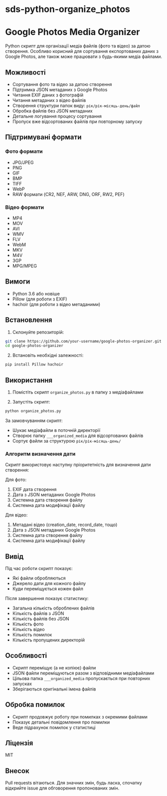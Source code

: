 # sds-python-organize_photos

# Google Photos Media Organizer

Python скрипт для організації медіа файлів (фото та відео) за датою створення. Особливо корисний для сортування експортованих даних з Google Photos, але також може працювати з будь-якими медіа файлами.

## Можливості

- Сортування фото та відео за датою створення
- Підтримка JSON метаданих з Google Photos
- Читання EXIF даних з фотографій
- Читання метаданих з відео файлів
- Створення структури папок виду: `рік/рік-місяць-день/файл`
- Обробка файлів без JSON метаданих
- Детальне логування процесу сортування
- Пропуск вже відсортованих файлів при повторному запуску

## Підтримувані формати

### Фото формати
- JPG/JPEG
- PNG
- GIF
- BMP
- TIFF
- WebP
- RAW формати (CR2, NEF, ARW, DNG, ORF, RW2, PEF)

### Відео формати
- MP4
- MOV
- AVI
- WMV
- FLV
- WebM
- MKV
- M4V
- 3GP
- MPG/MPEG

## Вимоги

- Python 3.6 або новіше
- Pillow (для роботи з EXIF)
- hachoir (для роботи з відео метаданими)

## Встановлення

1. Склонуйте репозиторій:
```bash
git clone https://github.com/your-username/google-photos-organizer.git
cd google-photos-organizer
```

2. Встановіть необхідні залежності:
```bash
pip install Pillow hachoir
```

## Використання

1. Помістіть скрипт `organize_photos.py` в папку з медіафайлами

2. Запустіть скрипт:
```bash
python organize_photos.py
```

За замовчуванням скрипт:
- Шукає медіафайли в поточній директорії
- Створює папку `___organized_media` для відсортованих файлів
- Сортує файли за структурою `рік/рік-місяць-день/`

### Алгоритм визначення дати

Скрипт використовує наступну пріоритетність для визначення дати створення:

Для фото:
1. EXIF дата створення
2. Дата з JSON метаданих Google Photos
3. Системна дата створення файлу
4. Системна дата модифікації файлу

Для відео:
1. Метадані відео (creation_date, record_date, тощо)
2. Дата з JSON метаданих Google Photos
3. Системна дата створення файлу
4. Системна дата модифікації файлу

## Вивід

Під час роботи скрипт показує:
- Які файли обробляються
- Джерело дати для кожного файлу
- Куди переміщується кожен файл

Після завершення показує статистику:
- Загальна кількість оброблених файлів
- Кількість файлів з JSON
- Кількість файлів без JSON
- Кількість фото
- Кількість відео
- Кількість помилок
- Кількість пропущених директорій

## Особливості

- Скрипт переміщує (а не копіює) файли
- JSON файли переміщуються разом з відповідними медіафайлами
- Цільова папка `___organized_media` пропускається при повторних запусках
- Зберігаються оригінальні імена файлів

## Обробка помилок

- Скрипт продовжує роботу при помилках з окремими файлами
- Показує детальні повідомлення про помилки
- Веде підрахунок помилок у статистиці

## Ліцензія

MIT

## Внесок

Pull requests вітаються. Для значних змін, будь ласка, спочатку відкрийте issue для обговорення пропонованих змін.
